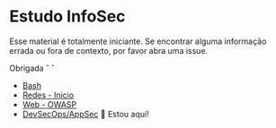 # Estudo InfoSec

Esse material é totalmente iniciante. Se encontrar alguma informação errada ou fora de contexto, por favor abra uma issue.

Obrigada ˆ ˆ

- [Bash](/bash/bash.md)
- [Redes - Inicio](/redes/redes-iniciante/start.md) 
- [Web - OWASP](/OWASP/owasp.md) 
- [DevSecOps/AppSec](/devSecOps/pipeline.md) :pushpin: Estou aqui!
